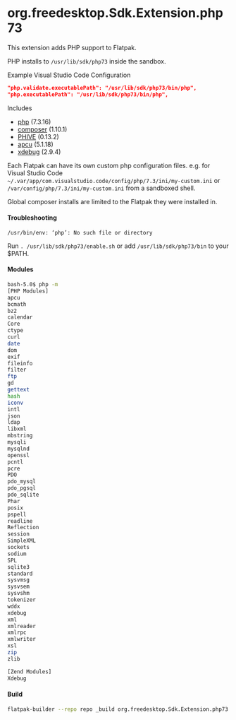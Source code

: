 # org.freedesktop.Sdk.Extension.php73

This extension adds PHP support to Flatpak.

PHP installs to `/usr/lib/sdk/php73` inside the sandbox.

Example Visual Studio Code Configuration

```json
"php.validate.executablePath": "/usr/lib/sdk/php73/bin/php",
"php.executablePath": "/usr/lib/sdk/php73/bin/php",
```

Includes

* [php](https://php.net/) (7.3.16)
* [composer](https://github.com/composer/composer) (1.10.1)
* [PHIVE](https://phar.io/) (0.13.2)
* [apcu](https://pecl.php.net/package/APCu) (5.1.18)
* [xdebug](https://xdebug.org/) (2.9.4)

Each Flatpak can have its own custom php configuration files.
e.g. for Visual Studio Code
`~/.var/app/com.visualstudio.code/config/php/7.3/ini/my-custom.ini` or `/var/config/php/7.3/ini/my-custom.ini` from a sandboxed shell.

Global composer installs are limited to the Flatpak they were installed in.

#### Troubleshooting
`/usr/bin/env: ‘php’: No such file or directory`

Run `. /usr/lib/sdk/php73/enable.sh` or add `/usr/lib/sdk/php73/bin` to your $PATH.

#### Modules

```bash
bash-5.0$ php -m
[PHP Modules]
apcu
bcmath
bz2
calendar
Core
ctype
curl
date
dom
exif
fileinfo
filter
ftp
gd
gettext
hash
iconv
intl
json
ldap
libxml
mbstring
mysqli
mysqlnd
openssl
pcntl
pcre
PDO
pdo_mysql
pdo_pgsql
pdo_sqlite
Phar
posix
pspell
readline
Reflection
session
SimpleXML
sockets
sodium
SPL
sqlite3
standard
sysvmsg
sysvsem
sysvshm
tokenizer
wddx
xdebug
xml
xmlreader
xmlrpc
xmlwriter
xsl
zip
zlib

[Zend Modules]
Xdebug
```
#### Build
```bash
flatpak-builder --repo repo _build org.freedesktop.Sdk.Extension.php73.json --force-clean
```
